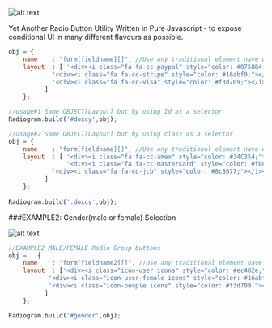 ![alt text](http://s17.postimg.org/5m4ljet7j/logo_radiogram.png "Logo Title Text 1")

Yet Another Radio Button Utility Written in Pure Javascript - to expose conditional UI in many different flavours as possible.

```javascript
obj = {
	name	: "form[fieldname][]", //Use any traditional element nave whether array or simple variable.
	layout	: [ '<div><i class="fa fa-cc-paypal" style="color: #075884;"></i><span></span></div>',
		    '<div><i class="fa fa-cc-stripe" style="color: #16abf0;"></i><span></span></div>',
		    '<div><i class="fa fa-cc-visa" style="color: #f3d709;"></i><span></span></div>'
		  ]
	};

//usage#1 Same OBJECT[Layout] but by using Id as a selector 
Radiogram.build('#doxcy',obj);

//usage#2 Same OBJECT[Layout] but by using class as a selector
obj = {
	name	: "form[fieldname][]", //Use any traditional element nave whether array or simple variable.
	layout	: [ '<div><i class="fa fa-cc-amex" style="color: #34C354;"></i><span></span></div>',
	            '<div><i class="fa fa-cc-mastercard" style="color: #f08216;"></i><span></span></div>',
		    '<div><i class="fa fa-cc-jcb" style="color: #8c8677;"></i><span></span></div>'
		  ]
	};
		
Radiogram.build('.doxcy',obj); 
```
###EXAMPLE2: Gender(male or female) Selection

![alt text](https://camo.githubusercontent.com/894509ba4f54751a8d60b229470c18053bcbf4bb/687474703a2f2f7777772e626573746164766963652e636f2e756b2f77702d636f6e74656e742f75706c6f6164732f323031322f30362f6d656e2d776f6d656e2d67656e6465722e6a7067 "Logo Title Text 1")

```javascript
//EXAMPLE2 MALE/FEMALE Radio Group buttons
obj =	{
	name	: "form[fieldname2][]", //Use any traditional element nave whether array or simple variable.
	layout	: ['<div><i class="icon-user icons" style="color: #ec482e;"></i><span>Male</span></div>',
		   '<div><i class="icon-user-female icons" style="color: #16abf0;"></i><span>Female</span></div>',
		   '<div><i class="icon-people icons" style="color: #f3d709;"></i><span>Others</span></div>'
		  ]
	};

Radiogram.build('#gender',obj);
```


